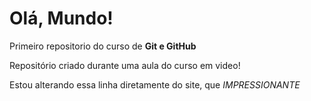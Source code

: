 # Olá, Mundo!
 Primeiro repositorio do curso de **Git e GitHub**

 Repositório criado durante uma aula do curso em video!

 Estou alterando essa linha diretamente do site, que *IMPRESSIONANTE*
